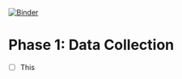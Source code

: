 [![Binder](https://mybinder.org/badge_logo.svg)](https://mybinder.org/v2/gh/ChavezCheong/APL2021_DataPlus/main?urlpath=voila%2Frender%2FData_Collection%2FMA_analysis.ipynb)

# Phase 1: Data Collection

- [ ] This
 